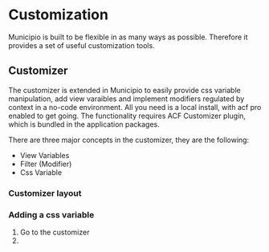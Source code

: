 # Customization

Municipio is built to be flexible in as many ways as possible. Therefore it provides a set of useful customization tools. 


## Customizer

The customizer is extended in Municipio to easily provide css variable manipulation, add view varaibles and implement modifiers regulated by context in a no-code environment. All you need is a local install, with acf pro enabled to get going. The functionality requires ACF Customizer plugin, which is bundled in the application packages. 

There are three major concepts in the customizer, they are the following:

- View Variables
- Filter (Modifier)
- Css Variable

### Customizer layout
[Customizer]: helsingborg-stad/Municipio/blob/3.0/develop/documentation/assets/customizer.png "Overview of the customizer structure."

### Adding a css variable

1. Go to the customizer
2. 
